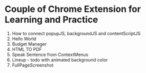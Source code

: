 # Couple of Chrome Extension for Learning and Practice


1) How to connect popupJS, backgroundJS and contentScriptJS
2) Hello World
3) Budget Manager
4) HTML TO PDF
5) Speak Sentence from ContextMenus
6) Lineup - todo with animated background color
7) FullPageScreenshot
